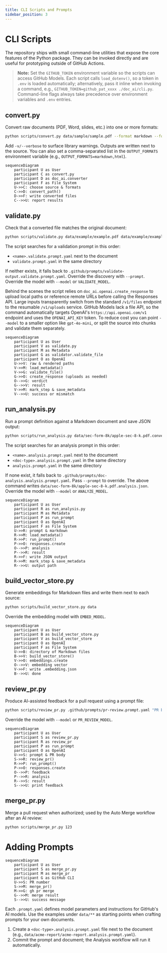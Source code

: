 ```yaml
---
title: CLI Scripts and Prompts
sidebar_position: 3
---
```


# CLI Scripts

The repository ships with small command-line utilities that expose the core features of the Python package. They can be invoked directly and are useful for prototyping outside of GitHub Actions.

> **Note:** Set the `GITHUB_TOKEN` environment variable so the scripts can
> access GitHub Models. Each script calls `load_dotenv()`, so a token in
> `.env` is loaded automatically; alternatively, pass it inline when
> invoking a command, e.g., `GITHUB_TOKEN=github_pat_xxxx ./doc_ai/cli.py`.
> Command-line flags always take precedence over environment variables and
> `.env` entries.

## convert.py
Convert raw documents (PDF, Word, slides, etc.) into one or more formats:

```bash
python scripts/convert.py data/sample/sample.pdf --format markdown --format html
```
Add `-v/--verbose` to surface library warnings. Outputs are written next to the source. You can also set a comma-separated list in the `OUTPUT_FORMATS` environment variable (e.g., `OUTPUT_FORMATS=markdown,html`).

```mermaid
sequenceDiagram
    participant U as User
    participant C as convert.py
    participant D as doc_ai.converter
    participant F as File System
    U->>C: choose source & formats
    C->>D: convert_path()
    D->>F: write converted files
    C-->>U: report results
```

## validate.py
Check that a converted file matches the original document:

```bash
python scripts/validate.py data/example/example.pdf data/example/example.pdf.converted.md
```

The script searches for a validation prompt in this order:

- `<name>.validate.prompt.yaml` next to the document
- `validate.prompt.yaml` in the same directory

If neither exists, it falls back to
`.github/prompts/validate-output.validate.prompt.yaml`. Override the discovery
with `--prompt`. Override the model with `--model` or `VALIDATE_MODEL`.

Behind the scenes the script relies on `doc_ai.openai.create_response` to
upload local paths or reference remote URLs before calling the Responses API.
Large inputs transparently switch from the standard `/v1/files` endpoint to the
resumable `/v1/uploads` service. GitHub Models lack a file API, so the command
automatically targets OpenAI's `https://api.openai.com/v1` endpoint and uses the
`OPENAI_API_KEY` token. To reduce cost you can point `--model` to a smaller
option like `gpt-4o-mini`, or split the source into chunks and validate them
separately.

```mermaid
sequenceDiagram
    participant U as User
    participant V as validate.py
    participant M as Metadata
    participant G as validator.validate_file
    participant O as OpenAI
    U->>V: raw & rendered paths
    V->>M: load_metadata()
    V->>G: validate_file()
    G->>O: create_response (uploads as needed)
    O-->>G: verdict
    G-->>V: result
    V->>M: mark_step & save_metadata
    V-->>U: success or mismatch
```

## run_analysis.py
Run a prompt definition against a Markdown document and save JSON output:

```bash
python scripts/run_analysis.py data/sec-form-8k/apple-sec-8-k.pdf.converted.md
```
The script searches for an analysis prompt in this order:

- `<name>.analysis.prompt.yaml` next to the document
- `<doc-type>.analysis.prompt.yaml` in the same directory
- `analysis.prompt.yaml` in the same directory

If none exist, it falls back to `.github/prompts/doc-analysis.analysis.prompt.yaml`. Pass `--prompt` to override. The above command writes `data/sec-form-8k/apple-sec-8-k.pdf.analysis.json`. Override the model with `--model` or `ANALYZE_MODEL`.

```mermaid
sequenceDiagram
    participant U as User
    participant R as run_analysis.py
    participant M as Metadata
    participant P as run_prompt
    participant O as OpenAI
    participant F as File System
    U->>R: prompt & markdown
    R->>M: load_metadata()
    R->>P: run_prompt()
    P->>O: responses.create
    O-->>P: analysis
    P-->>R: result
    R->>F: write JSON output
    R->>M: mark_step & save_metadata
    R-->>U: output path
```

## build_vector_store.py
Generate embeddings for Markdown files and write them next to each source:

```bash
python scripts/build_vector_store.py data
```
Override the embedding model with `EMBED_MODEL`.

```mermaid
sequenceDiagram
    participant U as User
    participant B as build_vector_store.py
    participant V as build_vector_store
    participant O as OpenAI
    participant F as File System
    U->>B: directory of Markdown files
    B->>V: build_vector_store()
    V->>O: embeddings.create
    O-->>V: embedding vector
    V->>F: write .embedding.json
    B-->>U: done
```

## review_pr.py
Produce AI-assisted feedback for a pull request using a prompt file:

```bash
python scripts/review_pr.py .github/prompts/pr-review.prompt.yaml "PR body text"
```
Override the model with `--model` or `PR_REVIEW_MODEL`.

```mermaid
sequenceDiagram
    participant U as User
    participant S as review_pr.py
    participant R as review_pr
    participant P as run_prompt
    participant O as OpenAI
    U->>S: prompt & PR body
    S->>R: review_pr()
    R->>P: run_prompt()
    P->>O: responses.create
    O-->>P: feedback
    P-->>R: analysis
    R-->>S: result
    S-->>U: print feedback
```

## merge_pr.py
Merge a pull request when authorized; used by the Auto Merge workflow after an AI review:

```bash
python scripts/merge_pr.py 123
```

# Adding Prompts

```mermaid
sequenceDiagram
    participant U as User
    participant S as merge_pr.py
    participant M as merge_pr
    participant G as GitHub CLI
    U->>S: PR number
    S->>M: merge_pr()
    M->>G: gh pr merge
    G-->>M: merge result
    S-->>U: success message
```

Each `.prompt.yaml` defines model parameters and instructions for GitHub's AI models. Use the examples under `data/**` as starting points when crafting prompts for your own documents.

1. Create a `<doc-type>.analysis.prompt.yaml` file next to the document (e.g., `data/acme-report/acme-report.analysis.prompt.yaml`).
2. Commit the prompt and document; the Analysis workflow will run it automatically.

